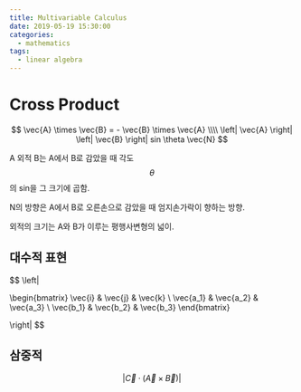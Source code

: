 ```yaml
---
title: Multivariable Calculus
date: 2019-05-19 15:30:00
categories:
  - mathematics
tags:
  - linear algebra
---
```


# Cross Product

$$
\vec{A} \times \vec{B} = - \vec{B} \times \vec{A}
\\\\
\left| \vec{A} \right| \left| \vec{B} \right| sin \theta \vec{N}
$$

A 외적 B는 A에서 B로 감았을 때 각도 $$\theta$$의 sin을 그 크기에 곱함.

N의 방향은 A에서 B로 오른손으로 감았을 때 엄지손가락이 향하는 방향.

외적의 크기는 A와 B가 이루는 평행사변형의 넓이.

## 대수적 표현

$$
\left|

\begin{bmatrix}
\vec{i} & \vec{j} & \vec{k} \\ \vec{a_1} & \vec{a_2} & \vec{a_3} \\ \vec{b_1} & \vec{b_2} & \vec{b_3}
\end{bmatrix}

\right|
$$

## 삼중적

$$\left| \vec{C} \cdot (\vec{A} \times \vec{B}) \right|$$

